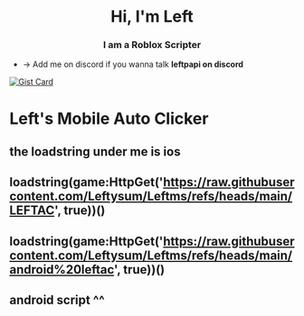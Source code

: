 <h1 align="center">Hi, I'm Left</h1>
<h3 align="center">I am a Roblox Scripter</h3>

- -> Add me on discord if you wanna talk **leftpapi on discord**

[![Gist Card](https://github-readme-stats.vercel.app/api/gist?id=bbfce31e0217a3689c8d961a356cb10d)](https://gist.github.com/Leftysum/bbfce31e0217a3689c8d961a356cb10d/)

# Left's Mobile Auto Clicker
the loadstring under me is ios
-------------------------------
loadstring(game:HttpGet('https://raw.githubusercontent.com/Leftysum/Leftms/refs/heads/main/LEFTAC', true))()
-------------------------------
loadstring(game:HttpGet('https://raw.githubusercontent.com/Leftysum/Leftms/refs/heads/main/android%20leftac', true))()
----------------------------
android script ^^
---------------------------
